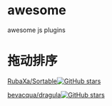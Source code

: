 # awesome
awesome js plugins


# 拖动排序

[RubaXa/Sortable](https://github.com/RubaXa/Sortable)[![GitHub stars](https://img.shields.io/github/stars/RubaXa/Sortable.svg)](https://github.com/RubaXa/Sortable/stargazers)

[bevacqua/dragula](https://github.com/bevacqua/dragula)[![GitHub stars](https://img.shields.io/github/stars/bevacqua/dragula.svg)](https://github.com/bevacqua/dragula/stargazers)
